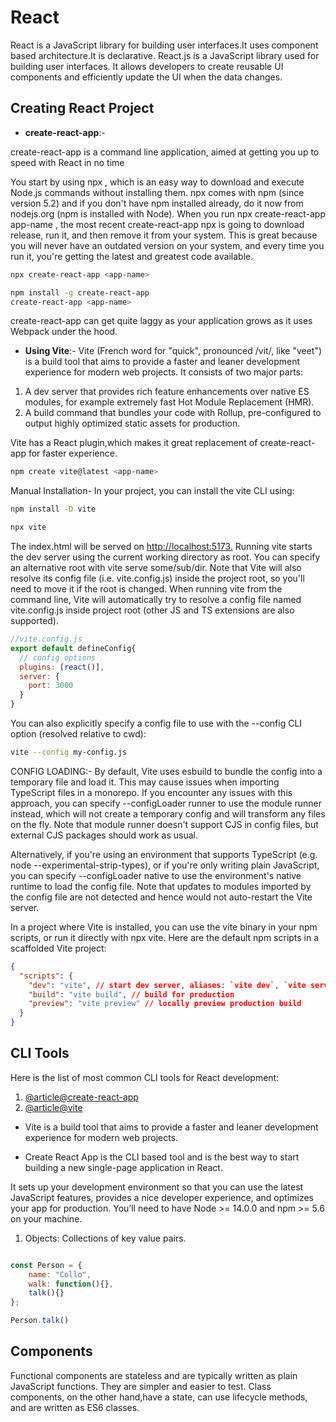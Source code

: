 # React

React is a JavaScript library for building user interfaces.It uses component based architecture.It is declarative.
React.js is a JavaScript library used for building user interfaces. It allows developers to create reusable UI components and efficiently update the UI when the data changes.

## Creating React Project

- **create-react-app**:-

create-react-app is a command line application, aimed at getting you up to speed with React in no time

You start by using npx , which is an easy way to download and execute Node.js commands without installing them.
npx comes with npm (since version 5.2) and if you don't have npm installed already, do it now from nodejs.org (npm is installed with Node).
When you run npx create-react-app app-name , the most recent create-react-app npx is going to download release, run it, and then remove it from your system. This is great because you will never have an outdated version on your system, and every time you run it, you're getting the latest and greatest code available.

```bash
npx create-react-app <app-name>

npm install -g create-react-app
create-react-app <app-name>
```

create-react-app can get quite laggy as your application grows as it uses Webpack under the hood.

- **Using Vite**:- Vite (French word for "quick", pronounced /vit/, like "veet") is a build tool that aims to provide a faster and leaner development experience for modern web projects. It consists of two major parts:

1. A dev server that provides rich feature enhancements over native ES modules, for example extremely fast Hot Module Replacement (HMR).
2. A build command that bundles your code with Rollup, pre-configured to output highly optimized static assets for production.

Vite has a React plugin,which makes it great replacement of create-react-app for faster experience.

```bash
npm create vite@latest <app-name>
```

Manual Installation- In your project, you can install the vite CLI using:

```bash
npm install -D vite

npx vite
```

The index.html will be served on <http://localhost:5173.>
Running vite starts the dev server using the current working directory as root. You can specify an alternative root with vite serve some/sub/dir. Note that Vite will also resolve its config file (i.e. vite.config.js) inside the project root, so you'll need to move it if the root is changed.
When running vite from the command line, Vite will automatically try to resolve a config file named vite.config.js inside project root (other JS and TS extensions are also supported).

```js
//vite.config.js
export default defineConfig{
  // config options
  plugins: [react()],
  server: {
    port: 3000
  }
}
```

You can also explicitly specify a config file to use with the --config CLI option (resolved relative to cwd):

```bash
vite --config my-config.js
```

CONFIG LOADING:- By default, Vite uses esbuild to bundle the config into a temporary file and load it. This may cause issues when importing TypeScript files in a monorepo. If you encounter any issues with this approach, you can specify --configLoader runner to use the module runner instead, which will not create a temporary config and will transform any files on the fly. Note that module runner doesn't support CJS in config files, but external CJS packages should work as usual.

Alternatively, if you're using an environment that supports TypeScript (e.g. node --experimental-strip-types), or if you're only writing plain JavaScript, you can specify --configLoader native to use the environment's native runtime to load the config file. Note that updates to modules imported by the config file are not detected and hence would not auto-restart the Vite server.

In a project where Vite is installed, you can use the vite binary in your npm scripts, or run it directly with npx vite. Here are the default npm scripts in a scaffolded Vite project:

```json
{
  "scripts": {
    "dev": "vite", // start dev server, aliases: `vite dev`, `vite serve`
    "build": "vite build", // build for production
    "preview": "vite preview" // locally preview production build
  }
} 
```

## CLI Tools

Here is the list of most common CLI tools for React development:

1. [@article@create-react-app](https://create-react-app.dev)
2. [@article@vite](https://vitejs.dev)

- Vite is a build tool that aims to provide a faster and leaner development experience for modern web projects.

- Create React App is the CLI based tool and is the best way to start building a new single-page application in React.

It sets up your development environment so that you can use the latest JavaScript features, provides a nice developer experience, and optimizes your app for production. You’ll need to have Node >= 14.0.0 and npm >= 5.6 on your machine.

1. Objects: Collections of key value pairs.

```js

const Person = {
    name: "Collo",
    walk: function(){},
    talk(){}
};

Person.talk()
```

## Components

Functional components are stateless and are typically written as plain JavaScript functions. They are simpler and easier to test. Class components, on the other hand,have a state, can use lifecycle methods, and are written as ES6 classes.

